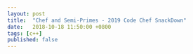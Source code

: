 ```yaml
---
layout: post
title:  "Chef and Semi-Primes - 2019 Code Chef SnackDown"
date:   2018-10-18 11:50:00 +0800
tags: [c++]
published: false
---
```

